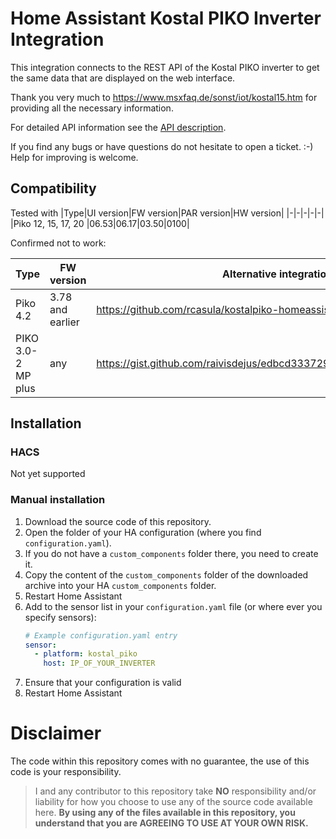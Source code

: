 # Home Assistant Kostal PIKO Inverter Integration

This integration connects to the REST API of the Kostal PIKO inverter
to get the same data that are displayed on the web interface.

Thank you very much to https://www.msxfaq.de/sonst/iot/kostal15.htm for providing all the necessary information.

For detailed API information see the [API description](docs/api.yaml).

If you find any bugs or have questions do not hesitate to open a ticket. :-)
Help for improving is welcome.

## Compatibility
Tested with
|Type|UI version|FW version|PAR version|HW version|
|-|-|-|-|-|
|Piko 12, 15, 17, 20 |06.53|06.17|03.50|0100|

Confirmed not to work:

|Type|FW version|Alternative integration|
|-|-|-|
|Piko 4.2|3.78 and earlier|https://github.com/rcasula/kostalpiko-homeassistant|
|PIKO 3.0-2 MP plus|any|https://gist.github.com/raivisdejus/edbcd33372949aa0bd8b122ca19f7339|

## Installation
### HACS
Not yet supported

### Manual installation
1. Download the source code of this repository.
1. Open the folder of your HA configuration (where you find `configuration.yaml`).
1. If you do not have a `custom_components` folder there, you need to create it.
1. Copy the content of the `custom_components` folder of the downloaded archive into your HA `custom_components` folder.
1. Restart Home Assistant
1. Add to the sensor list in your `configuration.yaml` file (or where ever you specify sensors):
    ```yaml
    # Example configuration.yaml entry
    sensor:
      - platform: kostal_piko
        host: IP_OF_YOUR_INVERTER
    ```
1. Ensure that your configuration is valid
1. Restart Home Assistant

# Disclaimer
The code within this repository comes with no guarantee, the use of this code is your responsibility.

> I and any contributor to this repository take **NO** responsibility and/or liability for how you choose to use any of the source code available here. **By using any of the files available in this repository, you understand that you are AGREEING TO USE AT YOUR OWN RISK.**
